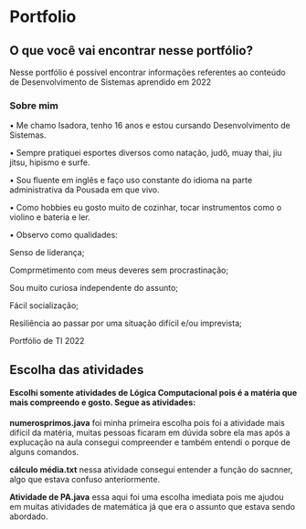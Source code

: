 # Portfolio

## O que você vai encontrar nesse portfólio?
Nesse portfólio é possível encontrar informações referentes ao conteúdo de Desenvolvimento de Sistemas aprendido em 2022

### Sobre mim 
• Me chamo Isadora, tenho 16 anos e estou cursando Desenvolvimento de Sistemas. 

• Sempre pratiquei esportes diversos como natação, judô, muay thai, jiu jitsu, hipismo e surfe.
  
• Sou fluente em inglês e faço uso constante do idioma na parte administrativa da Pousada em que vivo.

• Como hobbies eu gosto muito de cozinhar, tocar instrumentos como o violino e bateria e ler.

• Observo como qualidades: 

  Senso de liderança;
  
  Comprmetimento com meus deveres sem procrastinação;
  
  Sou muito curiosa independente do assunto;
  
  Fácil socialização;
  
  Resiliência ao passar por uma situação difícil e/ou imprevista;

Portfólio de TI 2022

## Escolha das atividades

#### Escolhi somente atividades de Lógica Computacional pois é a matéria que mais compreendo e gosto. Segue as atividades:

**numerosprimos.java** foi minha primeira escolha pois foi a atividade mais difícil da matéria, muitas pessoas ficaram em dúvida sobre ela mas após a explucação na aula consegui compreender e também entendi o porque de alguns comandos.

**cálculo média.txt** nessa atividade consegui entender a função do sacnner, algo que estava confuso anteriormente.

**Atividade de PA.java** essa aqui foi uma escolha imediata pois me ajudou em muitas atividades de matemática já que era o assunto que estava sendo abordado.



